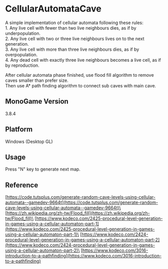 # CellularAutomataCave
A simple implementation of cellular automata following these rules:\
1\. Any live cell with fewer than two live neighbours dies, as if by underpopulation.\
2\. Any live cell with two or three live neighbours lives on to the next generation.\
3\. Any live cell with more than three live neighbours dies, as if by overpopulation.\
4\. Any dead cell with exactly three live neighbours becomes a live cell, as if by reproduction.

After cellular automata phase finished, use flood fill algorithm to remove caves smaller than prefer size.\
Then use A* path finding algorithm to connect sub caves with main cave.

## MonoGame Version
3.8.4

## Platform
Windows (Desktop GL)

## Usage
Press "N" key to generate next map.

## Reference
[https://code.tutsplus.com/generate-random-cave-levels-using-cellular-automata--gamedev-9664t](https://code.tutsplus.com/generate-random-cave-levels-using-cellular-automata--gamedev-9664t)\
[https://zh.wikipedia.org/zh-tw/Flood_fill](https://zh.wikipedia.org/zh-tw/Flood_fill)\
[https://www.kodeco.com/2425-procedural-level-generation-in-games-using-a-cellular-automaton-part-1](https://www.kodeco.com/2425-procedural-level-generation-in-games-using-a-cellular-automaton-part-1)\
[https://www.kodeco.com/2424-procedural-level-generation-in-games-using-a-cellular-automaton-part-2](https://www.kodeco.com/2424-procedural-level-generation-in-games-using-a-cellular-automaton-part-2)\
[https://www.kodeco.com/3016-introduction-to-a-pathfinding](https://www.kodeco.com/3016-introduction-to-a-pathfinding)
